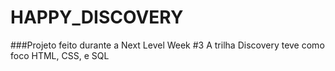 # HAPPY_DISCOVERY
###Projeto feito durante a Next Level Week #3
A trilha Discovery teve como foco HTML, CSS, e SQL
